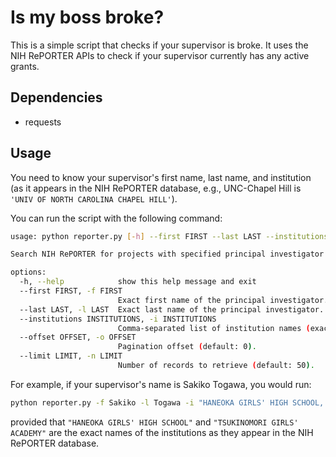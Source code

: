 Is my boss broke?
=================

This is a simple script that checks if your supervisor is broke.
It uses the NIH RePORTER APIs to check if your supervisor currently has any active grants.

Dependencies
------------
- requests

Usage
-----
You need to know your supervisor's first name, last name, and institution (as it appears in the NIH RePORTER database, e.g., UNC-Chapel Hill is `'UNIV OF NORTH CAROLINA CHAPEL HILL'`).

You can run the script with the following command:

```bash
usage: python reporter.py [-h] --first FIRST --last LAST --institutions INSTITUTIONS [--offset OFFSET] [--limit LIMIT]

Search NIH RePORTER for projects with specified principal investigator and institution criteria.

options:
  -h, --help            show this help message and exit
  --first FIRST, -f FIRST
                        Exact first name of the principal investigator.
  --last LAST, -l LAST  Exact last name of the principal investigator.
  --institutions INSTITUTIONS, -i INSTITUTIONS
                        Comma-separated list of institution names (exact matches).
  --offset OFFSET, -o OFFSET
                        Pagination offset (default: 0).
  --limit LIMIT, -n LIMIT
                        Number of records to retrieve (default: 50).
```

For example, if your supervisor's name is Sakiko Togawa, you would run:

```bash
python reporter.py -f Sakiko -l Togawa -i "HANEOKA GIRLS' HIGH SCHOOL, TSUKINOMORI GIRLS' ACADEMY"
```

provided that `"HANEOKA GIRLS' HIGH SCHOOL"` and `"TSUKINOMORI GIRLS' ACADEMY"` are the exact names of the institutions as they appear in the NIH RePORTER database.